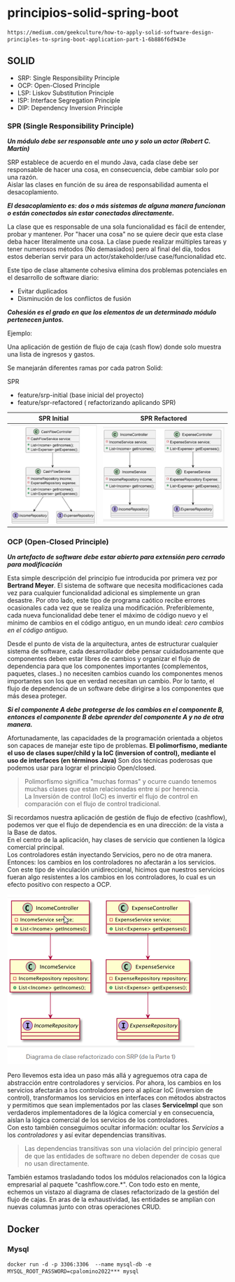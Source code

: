 # principios-solid-spring-boot

```text
https://medium.com/geekculture/how-to-apply-solid-software-design-principles-to-spring-boot-application-part-1-6b886f6d943e
```

## SOLID
*  SRP: Single Responsibility Principle 
*  OCP: Open-Closed Principle
*  LSP: Liskov Substitution Principle 
*  ISP: Interface Segregation Principle 
*  DIP: Dependency Inversion Principle


### SPR (Single Responsibility Principle)

**_Un módulo debe ser responsable ante uno y solo un actor (Robert C. Martín)_**

SRP establece de acuerdo en el mundo Java, cada clase debe ser responsable 
de hacer una cosa, en consecuencia, debe cambiar solo por una razón. <br>
Aislar las clases en función de su área de responsabilidad aumenta el desacoplamiento.

**_El desacoplamiento es: dos o más sistemas de alguna manera funcionan o están conectados
sin estar conectados directamente._**

La clase que es responsable de una sola funcionalidad es fácil de entender,
probar y mantener. Por "hacer una cosa" no se quiere decir que esta clase 
deba hacer literalmente una cosa. La clase puede realizar múltiples tareas
y tener numerosos métodos (No demasiados) pero al final del día, todos estos
deberían servir para un actor/stakeholder/use case/funcionalidad etc.

Este tipo de clase altamente cohesiva elimina dos problemas potenciales
en el desarrollo de software diario:

* Evitar duplicados
* Disminución de los conflictos de fusión

**_Cohesión es el grado en que los elementos de un determinado módulo pertenecen juntos._**

Ejemplo:

Una aplicación de gestión de flujo de caja (cash flow) donde solo muestra una lista de 
ingresos y gastos.


Se manejarán diferentes ramas por cada patron Solid:

SPR
* feature/srp-initial (base inicial del proyecto)
* feature/spr-refactored ( refactorizando aplicando SPR)


| SPR Initial                                                            | SPR Refactored                                                         |
|------------------------------------------------------------------------|------------------------------------------------------------------------|
| ![spr_initial_diagram](solid-principles-v1/docs/spr_initial_class.png) | ![spr_refactored_diagram](solid-principles-v1/docs/spr_refactored.png) |


### OCP (Open-Closed Principle)

**_Un artefacto de software debe estar abierto para extensión pero cerrado para modificación_**

Esta simple descripción del principio fue introducida por primera vez por **Bertrand Meyer**.
El sistema de software que necesita modificaciones cada vez para cualquier funcionalidad adicional es
simplemente un gran desastre. Por otro lado, este tipo de programa caótico recibe errores ocasionales
cada vez que se realiza una modificación. Preferiblemente, cada nueva funcionalidad debe tener el
máximo de código nuevo y el mínimo de cambios en el código antiguo, en un mundo ideal:
_cero cambios en el código antiguo._

Desde el punto de vista de la arquitectura, antes de estructurar cualquier sistema de software,
cada desarrollador debe pensar cuidadosamente que componentes deben estar libres de cambios y organizar
el flujo de dependencia para que los componentes importantes (complementos, paquetes, clases..) no necesiten
cambios cuando los componentes menos importantes son los que en verdad necesitan un cambio.
Por lo tanto, el flujo de dependencia de un software debe dirigirse a los componentes que más desea proteger.


**_Si el componente A debe protegerse de los cambios en el componente B, entonces el componente B debe aprender
del componente A y no de otra manera._**

Afortunadamente, las capacidades de la programación orientada a objetos son capaces de manejar este
tipo de problemas. **El polimorfismo, mediante el uso de clases super/child y la IoC (inversion of control),
mediante el uso de interfaces (en términos Java)** Son dos técnicas poderosas que podemos usar para
lograr el principio Open/closed.

> Polimorfismo significa "muchas formas" y ocurre cuando tenemos muchas clases que estan relacionadas 
> entre sí por herencia. <br>
> La Inversión de control (IoC) es invertir el flujo de control en comparación con el flujo 
> de control tradicional.


Si recordamos nuestra aplicación de gestión de flujo de efectivo (cashflow), podemos ver que el flujo de
dependencia es en una dirección: de la vista a la Base de datos.<br>
En el centro de la aplicación, hay clases de servicio que contienen la lógica comercial principal.<br>
Los controladores están inyectando Servicios, pero no de otra manera.<br>
Entonces: los cambios en los controladores no afectarán a los servicios.
Con este tipo de vinculación unidireccional, hicimos que nuestros servicios fueran algo
resistentes a los cambios en los controladores, lo cual es un efecto positivo con respecto a OCP.

![SRP_parte_1](solid-principles-v1/docs/Diagrama_clases_SRP_parte1.png)


Pero llevemos esta idea un paso más allá y agreguemos otra capa de abstracción entre controladores 
y servicios. Por ahora, los cambios en los servicios afectarán a los controladores pero al aplicar 
IoC (inversion de control), transformamos los servicios en interfaces con métodos abstractos 
y permitimos que sean implementados por las clases **ServiceImpl** que son verdaderos implementadores
de la lógica comercial y en consecuencia, aíslan la lógica comercial de los servicios de 
los controladores.<br>
Con esto también conseguimos ocultar información: ocultar los _Servicios_ a los _controladores_ y
así evitar dependencias transitivas.

> Las dependencias transitivas son una violación del principio general de que las entidades
> de software no deben depender de cosas que no usan directamente.

También estamos trasladando todos los módulos relacionados con la lógica empresarial al paquete
"cashflow.core.*". Con todo esto en mente, echemos un vistazo al diagrama de clases refactorizado
de la gestión del flujo de cajas. En aras de la exhaustividad, las entidades se amplían con nuevas
columnas junto con otras operaciones CRUD.


## Docker

### Mysql

```shell
docker run -d -p 3306:3306  --name mysql-db -e MYSQL_ROOT_PASSWORD=cpalomino2022*** mysql 
```